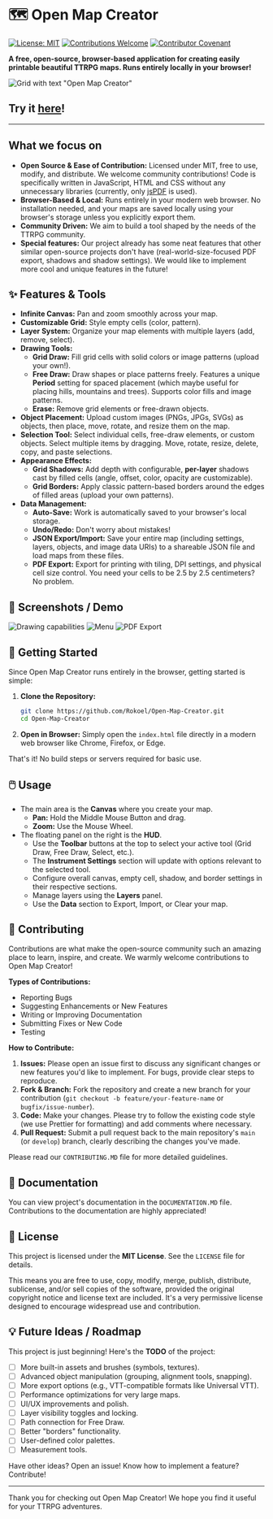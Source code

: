 # 🗺️ Open Map Creator

[![License: MIT](https://img.shields.io/badge/License-MIT-yellow.svg)](https://opensource.org/licenses/MIT) [![Contributions Welcome](https://img.shields.io/badge/Contributions-Welcome-brightgreen.svg?style=flat)](CONTRIBUTING.md) [![Contributor Covenant](https://img.shields.io/badge/Contributor%20Covenant-2.1-4baaaa.svg)](code_of_conduct.md)

**A free, open-source, browser-based application for creating easily printable beautiful TTRPG maps. Runs entirely locally in your browser!**

![Grid with text "Open Map Creator"](./OMC.png)

## Try it [here](https://rokoel.github.io/Open-Map-Creator/)!

---

## What we focus on

*   **Open Source & Ease of Contribution:** Licensed under MIT, free to use, modify, and distribute. We welcome community contributions! Code is specifically written in JavaScript, HTML and CSS without any unnecessary libraries (currently, only [jsPDF](https://github.com/parallax/jsPDF) is used).
*   **Browser-Based & Local:** Runs entirely in your modern web browser. No installation needed, and your maps are saved locally using your browser's storage unless you explicitly export them.
*   **Community Driven:** We aim to build a tool shaped by the needs of the TTRPG community.
*   **Special features:** Our project already has some neat features that other similar open-source projects don't have (real-world-size-focused PDF export, shadows and shadow settings). We would like to implement more cool and unique features in the future! 

## ✨ Features & Tools

*   **Infinite Canvas:** Pan and zoom smoothly across your map.
*   **Customizable Grid:** Style empty cells (color, pattern).
*   **Layer System:** Organize your map elements with multiple layers (add, remove, select).
*   **Drawing Tools:**
    *   **Grid Draw:** Fill grid cells with solid colors or image patterns (upload your own!).
    *   **Free Draw:** Draw shapes or place patterns freely. Features a unique **Period** setting for spaced placement (which maybe useful for placing hills, mountains and trees). Supports color fills and image patterns.
    *   **Erase:** Remove grid elements or free-drawn objects.
*   **Object Placement:** Upload custom images (PNGs, JPGs, SVGs) as objects, then place, move, rotate, and resize them on the map.
*   **Selection Tool:** Select individual cells, free-draw elements, or custom objects. Select multiple items by dragging. Move, rotate, resize, delete, copy, and paste selections.
*   **Appearance Effects:**
    *   **Grid Shadows:** Add depth with configurable, **per-layer** shadows cast by filled cells (angle, offset, color, opacity are customizable).
    *   **Grid Borders:** Apply classic pattern-based borders around the edges of filled areas (upload your own patterns).
*   **Data Management:**
    *   **Auto-Save:** Work is automatically saved to your browser's local storage.
    *   **Undo/Redo:** Don't worry about mistakes!
    *   **JSON Export/Import:** Save your entire map (including settings, layers, objects, and image data URIs) to a shareable JSON file and load maps from these files.
    *   **PDF Export:** Export for printing with tiling, DPI settings, and physical cell size control. You need your cells to be 2.5 by 2.5 centimeters? No problem.

## 📸 Screenshots / Demo

![Drawing capabilities](./drawing.gif)
![Menu](./Menu.png) ![PDF Export](./PDF%20Export.png)


## 🚀 Getting Started

Since Open Map Creator runs entirely in the browser, getting started is simple:

1.  **Clone the Repository:**
    ```bash
    git clone https://github.com/Rokoel/Open-Map-Creator.git
    cd Open-Map-Creator
    ```
2.  **Open in Browser:**
    Simply open the `index.html` file directly in a modern web browser like Chrome, Firefox, or Edge.

That's it! No build steps or servers required for basic use.

## 🖱️ Usage

*   The main area is the **Canvas** where you create your map.
    *   **Pan:** Hold the Middle Mouse Button and drag.
    *   **Zoom:** Use the Mouse Wheel.
*   The floating panel on the right is the **HUD**.
    *   Use the **Toolbar** buttons at the top to select your active tool (Grid Draw, Free Draw, Select, etc.).
    *   The **Instrument Settings** section will update with options relevant to the selected tool.
    *   Configure overall canvas, empty cell, shadow, and border settings in their respective sections.
    *   Manage layers using the **Layers** panel.
    *   Use the **Data** section to Export, Import, or Clear your map.

## 🤝 Contributing

Contributions are what make the open-source community such an amazing place to learn, inspire, and create. We warmly welcome contributions to Open Map Creator!

**Types of Contributions:**

*   Reporting Bugs
*   Suggesting Enhancements or New Features
*   Writing or Improving Documentation
*   Submitting Fixes or New Code
*   Testing

**How to Contribute:**

1.  **Issues:** Please open an issue first to discuss any significant changes or new features you'd like to implement. For bugs, provide clear steps to reproduce.
2.  **Fork & Branch:** Fork the repository and create a new branch for your contribution (`git checkout -b feature/your-feature-name` or `bugfix/issue-number`).
3.  **Code:** Make your changes. Please try to follow the existing code style (we use Prettier for formatting) and add comments where necessary.
4.  **Pull Request:** Submit a pull request back to the main repository's `main` (or `develop`) branch, clearly describing the changes you've made.

Please read our `CONTRIBUTING.MD` file for more detailed guidelines.

## 📑 Documentation

You can view project's documentation in the `DOCUMENTATION.MD` file. Contributions to the documentation are highly appreciated!

## 📜 License

This project is licensed under the **MIT License**. See the `LICENSE` file for details.

This means you are free to use, copy, modify, merge, publish, distribute, sublicense, and/or sell copies of the software, provided the original copyright notice and license text are included. It's a very permissive license designed to encourage widespread use and contribution.

## 💡 Future Ideas / Roadmap

This project is just beginning! Here's the **TODO** of the project:

*   [ ] More built-in assets and brushes (symbols, textures).
*   [ ] Advanced object manipulation (grouping, alignment tools, snapping).
*   [ ] More export options (e.g., VTT-compatible formats like Universal VTT).
*   [ ] Performance optimizations for very large maps.
*   [ ] UI/UX improvements and polish.
*   [ ] Layer visibility toggles and locking.
*   [ ] Path connection for Free Draw.
*   [ ] Better "borders" functionality.
*   [ ] User-defined color palettes.
*   [ ] Measurement tools.

Have other ideas? Open an issue! Know how to implement a feature? Contribute!

---

Thank you for checking out Open Map Creator! We hope you find it useful for your TTRPG adventures.